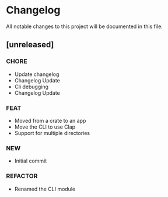 # Changelog

All notable changes to this project will be documented in this file.

## [unreleased]

### CHORE

- Update changelog
- Changelog Update
- Cli debugging
- Changelog Update

### FEAT

- Moved from a crate to an app
- Move the CLI to use Clap
- Support for multiple directories

### NEW

- Initial commit

### REFACTOR

- Renamed the CLI module

<!-- generated by git-cliff -->
